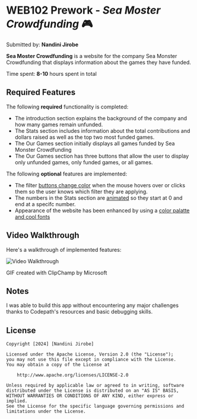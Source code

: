 # WEB102 Prework - *Sea Moster Crowdfunding* 🎮

Submitted by: **Nandini Jirobe**

**Sea Moster Crowdfunding** is a website for the company Sea Monster Crowdfunding that displays information about the games they have funded.

Time spent: **8-10** hours spent in total

## Required Features

The following **required** functionality is completed:

*  The introduction section explains the background of the company and how many games remain unfunded.
*  The Stats section includes information about the total contributions and dollars raised as well as the top two most funded games.
*  The Our Games section initially displays all games funded by Sea Monster Crowdfunding
*  The Our Games section has three buttons that allow the user to display only unfunded games, only funded games, or all games.

The following **optional** features are implemented:

*  The filter <ins>buttons change color</ins> when the mouse hovers over or clicks them so the user knows which filter they are applying.
*  The numbers in the Stats section are <ins>animated</ins> so they start at 0 and end at a specifc number.
*  Appearance of the website has been enhanced by using a <ins>color palatte and cool fonts</ins>

## Video Walkthrough

Here's a walkthrough of implemented features:

<img src='https://github.com/nandinijirobe/web102_prework/blob/main/website_demo.gif' title='Video Walkthrough' width='' alt='Video Walkthrough' />

<!-- Replace this with whatever GIF tool you used! -->
GIF created with ClipChamp by Microsoft  
<!-- Recommended tools:
[Kap](https://getkap.co/) for macOS
[ScreenToGif](https://www.screentogif.com/) for Windows
[peek](https://github.com/phw/peek) for Linux. -->

## Notes

I was able to build this app without encountering any major challenges thanks to Codepath's resources and basic debugging skills.

## License

    Copyright [2024] [Nandini Jirobe]

    Licensed under the Apache License, Version 2.0 (the "License");
    you may not use this file except in compliance with the License.
    You may obtain a copy of the License at

        http://www.apache.org/licenses/LICENSE-2.0

    Unless required by applicable law or agreed to in writing, software
    distributed under the License is distributed on an "AS IS" BASIS,
    WITHOUT WARRANTIES OR CONDITIONS OF ANY KIND, either express or implied.
    See the License for the specific language governing permissions and
    limitations under the License.
